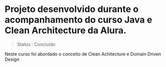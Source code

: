 # Projeto desenvolvido durante o acompanhamento do curso Java e Clean Architecture da Alura.
> Status : Concluído

 Neste curso foi abordado o conceito de Clean Achitecture e Domain Driven Design
